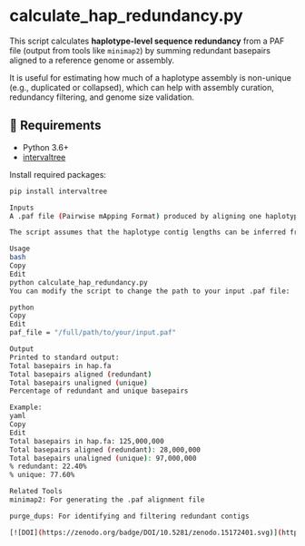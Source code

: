 # calculate_hap_redundancy.py

This script calculates **haplotype-level sequence redundancy** from a PAF file (output from tools like `minimap2`) by summing redundant basepairs aligned to a reference genome or assembly.

It is useful for estimating how much of a haplotype assembly is non-unique (e.g., duplicated or collapsed), which can help with assembly curation, redundancy filtering, and genome size validation.

## 🔧 Requirements

- Python 3.6+
- [intervaltree](https://pypi.org/project/intervaltree/)

Install required packages:
```bash
pip install intervaltree

Inputs
A .paf file (Pairwise mApping Format) produced by aligning one haplotype assembly to another (e.g., using minimap2)

The script assumes that the haplotype contig lengths can be inferred from column 2 of the PAF file (query length)

Usage
bash
Copy
Edit
python calculate_hap_redundancy.py
You can modify the script to change the path to your input .paf file:

python
Copy
Edit
paf_file = "/full/path/to/your/input.paf"

Output
Printed to standard output:
Total basepairs in hap.fa
Total basepairs aligned (redundant)
Total basepairs unaligned (unique)
Percentage of redundant and unique basepairs

Example:
yaml
Copy
Edit
Total basepairs in hap.fa: 125,000,000
Total basepairs aligned (redundant): 28,000,000
Total basepairs unaligned (unique): 97,000,000
% redundant: 22.40%
% unique: 77.60%

Related Tools
minimap2: For generating the .paf alignment file

purge_dups: For identifying and filtering redundant contigs

[![DOI](https://zenodo.org/badge/DOI/10.5281/zenodo.15172401.svg)](https://doi.org/10.5281/zenodo.15172401)
